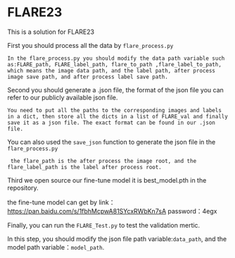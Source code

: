# FLARE23

This is a solution for FLARE23 

First you should process all the data by `flare_process.py`

```
In the flare_process.py you should modify the data path variable such as:FLARE_path, FLARE_label_path, flare_to_path ,flare_label_to_path, which means the image data path, and the label path, after process image save path, and after process label save path.
```



Second you should generate a .json file, the format of the json file you can  refer to our publicly available json file.

```
You need to put all the paths to the corresponding images and labels in a dict, then store all the dicts in a list of FLARE_val and finally save it as a json file. The exact format can be found in our .json file. 
```

You can also used the `save_json` function to generate the json file in the `flare_process.py`

```
 the flare_path is the after process the image root, and the flare_label_path is the label after process root.
```



Third we open source our fine-tune model it is best_model.pth in the repository. 

the fine-tune model can get by link：https://pan.baidu.com/s/1fbhMcpwA81SYcxRWbKn7sA 
password：4egx 



Finally, you can run the `FLARE_Test.py` to test the validation mertic.

In this step, you should modify the json file path variable:`data_path`, and the model path variable：`model_path`.

